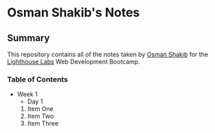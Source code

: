 # Osman Shakib's Notes
## Summary 

This repository contains all of the notes taken by [Osman Shakib](https://github.com/OsmanShakib) for the [Lighthouse Labs](https://www.lighthouselabs.ca/) Web Development Bootcamp.

### Table of Contents 
* Week 1
  * Day 1 
  1. Item One 
  2. Item Two
  3. Item Three
  